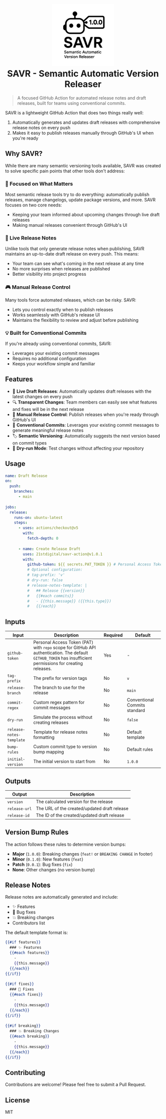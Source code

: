 <h1 align="center">
  <picture>
    <source media="(prefers-color-scheme: dark)" srcset="logo-dark.svg">
    <img src="logo-light.svg" alt="SAVR Logo" width="200"/>
  </picture>
  <br>
  SAVR - Semantic Automatic Version Releaser
</h1>

> A focused GitHub Action for automated release notes and draft releases, built for teams using conventional commits.

SAVR is a lightweight GitHub Action that does two things really well:

1. Automatically generates and updates draft releases with comprehensive release notes on every push
2. Makes it easy to publish releases manually through GitHub's UI when you're ready

## Why SAVR?

While there are many semantic versioning tools available, SAVR was created to solve specific pain points that other tools don't address:

### 🎯 Focused on What Matters

Most semantic release tools try to do everything: automatically publish releases, manage changelogs, update package versions, and more. SAVR focuses on two core needs:

- Keeping your team informed about upcoming changes through live draft releases
- Making manual releases convenient through GitHub's UI

### 🔄 Live Release Notes

Unlike tools that only generate release notes when publishing, SAVR maintains an up-to-date draft release on every push. This means:

- Your team can see what's coming in the next release at any time
- No more surprises when releases are published
- Better visibility into project progress

### 🎮 Manual Release Control

Many tools force automated releases, which can be risky. SAVR:

- Lets you control exactly when to publish releases
- Works seamlessly with GitHub's release UI
- Maintains the flexibility to review and adjust before publishing

### 💡 Built for Conventional Commits

If you're already using conventional commits, SAVR:

- Leverages your existing commit messages
- Requires no additional configuration
- Keeps your workflow simple and familiar

## Features

- 📝 **Live Draft Releases**: Automatically updates draft releases with the latest changes on every push
- 🔍 **Transparent Changes**: Team members can easily see what features and fixes will be in the next release
- 🎯 **Manual Release Control**: Publish releases when you're ready through GitHub's UI
- 🔄 **Conventional Commits**: Leverages your existing commit messages to generate meaningful release notes
- 🏷️ **Semantic Versioning**: Automatically suggests the next version based on commit types
- 🧪 **Dry-run Mode**: Test changes without affecting your repository

## Usage

```yaml
name: Draft Release
on:
  push:
    branches:
      - main

jobs:
  release:
    runs-on: ubuntu-latest
    steps:
      - uses: actions/checkout@v5
        with:
          fetch-depth: 0

      - name: Create Release Draft
        uses: 21stdigital/savr-action@v1.0.1
        with:
          github-token: ${{ secrets.PAT_TOKEN }} # Personal Access Token with repo scope
          # Optional configuration:
          # tag-prefix: 'v'
          # dry-run: false
          # release-notes-template: |
          #   ## Release {{version}}
          #   {{#each commits}}
          #   - {{this.message}} ({{this.type}})
          #   {{/each}}
```

## Inputs

| Input                    | Description                                                                                                                                                 | Required | Default                       |
| ------------------------ | ----------------------------------------------------------------------------------------------------------------------------------------------------------- | -------- | ----------------------------- |
| `github-token`           | Personal Access Token (PAT) with `repo` scope for GitHub API authentication. The default `GITHUB_TOKEN` has insufficient permissions for creating releases. | Yes      | -                             |
| `tag-prefix`             | The prefix for version tags                                                                                                                                 | No       | `v`                           |
| `release-branch`         | The branch to use for the release                                                                                                                           | No       | `main`                        |
| `commit-regex`           | Custom regex pattern for commit messages                                                                                                                    | No       | Conventional Commits standard |
| `dry-run`                | Simulate the process without creating releases                                                                                                              | No       | `false`                       |
| `release-notes-template` | Template for release notes formatting                                                                                                                       | No       | Default template              |
| `bump-rules`             | Custom commit type to version bump mapping                                                                                                                  | No       | Default rules                 |
| `initial-version`        | The initial version to start from                                                                                                                           | No       | `1.0.0`                       |

## Outputs

| Output        | Description                                  |
| ------------- | -------------------------------------------- |
| `version`     | The calculated version for the release       |
| `release-url` | The URL of the created/updated draft release |
| `release-id`  | The ID of the created/updated draft release  |

## Version Bump Rules

The action follows these rules to determine version bumps:

- **Major** (`1.0.0`): Breaking changes (`feat!` or `BREAKING CHANGE` in footer)
- **Minor** (`0.1.0`): New features (`feat`)
- **Patch** (`0.0.1`): Bug fixes (`fix`)
- **None**: Other changes (no version bump)

## Release Notes

Release notes are automatically generated and include:

- ✨ Features
- 🐛 Bug fixes
- 💥 Breaking changes
- Contributors list

The default template format is:

```handlebars
{{#if features}}
  ### ✨ Features
  {{#each features}}
    -
    {{this.message}}
  {{/each}}
{{/if}}

{{#if fixes}}
  ### 🐛 Fixes
  {{#each fixes}}
    -
    {{this.message}}
  {{/each}}
{{/if}}

{{#if breaking}}
  ### 💥 Breaking Changes
  {{#each breaking}}
    -
    {{this.message}}
  {{/each}}
{{/if}}
```

## Contributing

Contributions are welcome! Please feel free to submit a Pull Request.

## License

MIT
